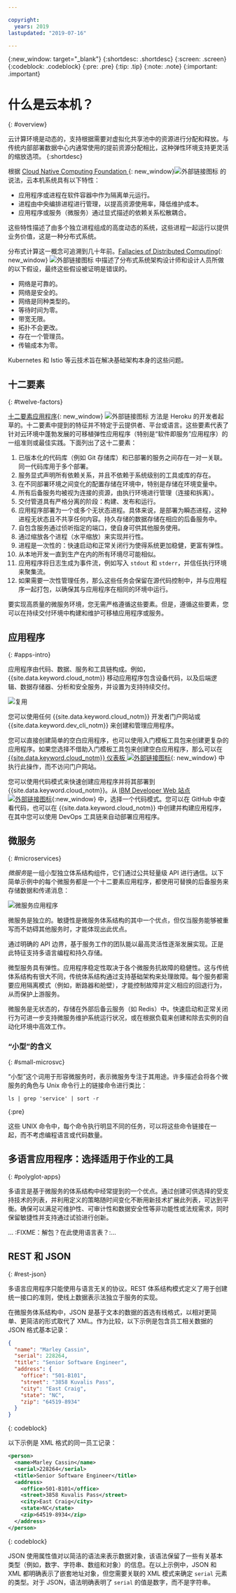 ```yaml
---

copyright:
  years: 2019
lastupdated: "2019-07-16"

---
```


{:new_window: target="_blank"}
{:shortdesc: .shortdesc}
{:screen: .screen}
{:codeblock: .codeblock}
{:pre: .pre}
{:tip: .tip}
{:note: .note}
{:important: .important}

# 什么是云本机？
{: #overview}

云计算环境是动态的，支持根据需要对虚拟化共享池中的资源进行分配和释放。与传统内部部署数据中心内通常使用的提前资源分配相比，这种弹性环境支持更灵活的缩放选项。
{:shortdesc}

根据 [Cloud Native Computing Foundation ](https://github.com/cncf/foundation/blob/master/charter.md){: new_window}![外部链接图标](../icons/launch-glyph.svg "外部链接图标") 的说法，云本机系统具有以下特性：

- 应用程序或进程在软件容器中作为隔离单元运行。
- 进程由中央编排进程进行管理，以提高资源使用率，降低维护成本。
- 应用程序或服务（微服务）通过显式描述的依赖关系松散耦合。

这些特性描述了由多个独立进程组成的高度动态的系统，这些进程一起运行以提供业务价值，这是一种分布式系统。

分布式计算这一概念可追溯到几十年前。[Fallacies of Distributed Computing](http://www.rgoarchitects.com/Files/fallacies.pdf){: new_window} ![外部链接图标](../icons/launch-glyph.svg "外部链接图标") 中描述了分布式系统架构设计师和设计人员所做的以下假设，最终这些假设被证明是错误的。 

* 网络是可靠的。
* 网络是安全的。
* 网络是同种类型的。
* 等待时间为零。
* 带宽无限。
* 拓扑不会更改。
* 存在一个管理员。
* 传输成本为零。

Kubernetes 和 Istio 等云技术旨在解决基础架构本身的这些问题。

## 十二要素
{: #twelve-factors}

[十二要素应用程序](https://12factor.net){: new_window} ![外部链接图标](../icons/launch-glyph.svg "外部链接图标") 方法是 Heroku 的开发者起草的。十二要素中提到的特征并不特定于云提供者、平台或语言。这些要素代表了针对云环境中蓬勃发展的可移植弹性应用程序（特别是“软件即服务”应用程序）的一组准则或最佳实践。下面列出了这十二要素：

1. 已版本化的代码库（例如 Git 存储库）和已部署的服务之间存在一对一关联。同一代码库用于多个部署。
2. 服务显式声明所有依赖关系，并且不依赖于系统级别的工具或库的存在。
3. 在不同部署环境之间变化的配置存储在环境中，特别是存储在环境变量中。
4. 所有后备服务均被视为连接的资源，由执行环境进行管理（连接和拆离）。
5. 交付管道具有严格分离的阶段：构建、发布和运行。
6. 应用程序部署为一个或多个无状态进程。具体来说，是部署为瞬态进程，这种进程无状态且不共享任何内容。持久存储的数据存储在相应的后备服务中。
7. 自包含服务通过侦听指定的端口，使自身可供其他服务使用。
8. 通过缩放各个进程（水平缩放）来实现并行性。
9. 进程是一次性的：快速启动和正常关闭行为使得系统更加稳健，更富有弹性。
10. 从本地开发一直到生产在内的所有环境尽可能相似。
11. 应用程序将日志生成为事件流，例如写入 `stdout` 和 `stderr`，并信任执行环境来聚集流。
12. 如果需要一次性管理任务，那么这些任务会保留在源代码控制中，并与应用程序一起打包，以确保其与应用程序在相同的环境中运行。

要实现高质量的微服务环境，您无需严格遵循这些要素。但是，遵循这些要素，您可以在持续交付环境中构建和维护可移植应用程序或服务。

## 应用程序
{: #apps-intro}

应用程序由代码、数据、服务和工具链构成。例如，{{site.data.keyword.cloud_notm}} 移动应用程序包含设备代码，以及后端逻辑、数据存储器、分析和安全服务，并设置为支持持续交付。

![复用](images/garage_reuse2.png "通过 Developer Experience，您可以复用代码而避免重复劳动")

您可以使用任何 {{site.data.keyword.cloud_notm}} 开发者门户网站或 {{site.data.keyword.dev_cli_notm}} 来创建和管理应用程序。

您可以直接创建简单的空白应用程序，也可以使用入门模板工具包来创建更复杂的应用程序。如果您选择不借助入门模板工具包来创建空白应用程序，那么可以在 [{{site.data.keyword.cloud_notm}} 仪表板 ![外部链接图标](../icons/launch-glyph.svg "外部链接图标")](https://{DomainName}){: new_window} 中执行此操作，而不访问门户网站。

您可以使用代码模式来快速创建应用程序并将其部署到 {{site.data.keyword.cloud_notm}}。从 [IBM Developer Web 站点 ![外部链接图标](../icons/launch-glyph.svg "外部链接图标")](https://developer.ibm.com/patterns/){:new_window} 中，选择一个代码模式。您可以在 GitHub 中查看代码，也可以在 {{site.data.keyword.cloud_notm}} 中创建并构建应用程序，在其中您可以使用 DevOps 工具链来自动部署应用程序。


## 微服务
{: #microservices}

*微服务*是一组小型独立体系结构组件，它们通过公共轻量级 API 进行通信。以下简单示例中的每个微服务都是一个十二要素应用程序，都使用可替换的后备服务来存储数据和传递消息：

![微服务应用程序](images/microservice.png "微服务应用程序")

微服务是独立的。敏捷性是微服务体系结构的其中一个优点，但仅当服务能够被重写而不妨碍其他服务时，才能体现出此优点。 

通过明确的 API 边界，基于服务工作的团队能以最高灵活性逐渐发展实现。正是此特征支持多语言编程和持久存储。

微型服务具有弹性。应用程序稳定性取决于各个微服务抗故障的稳健性。这与传统体系结构有很大不同，传统体系结构通过支持基础架构来处理故障。每个服务都需要应用隔离模式（例如，断路器和舱壁），才能控制故障并定义相应的回退行为，从而保护上游服务。

微服务是无状态的，存储在外部后备云服务（如 Redis）中。快速启动和正常关闭行为可进一步支持微服务维护系统运行状况，或在根据负载来创建和除去实例的自动化环境中高效工作。

### “小型”的含义
{: #small-microsvc}

“小型”这个词用于形容微服务时，表示微服务专注于其用途。许多描述会将各个微服务的角色与 Unix 命令行上的链接命令进行类比：

```
ls | grep 'service' | sort -r
```
{:pre}

这些 UNIX 命令中，每个命令执行明显不同的任务，可以将这些命令链接在一起，而不考虑编程语言或代码数量。

## 多语言应用程序：选择适用于作业的工具
{: #polyglot-apps}

多语言是基于微服务的体系结构中经常提到的一个优点。通过创建可供选择的受支持技术的列表，并利用定义的策略随时间变化不断用新技术扩展此列表，可达到平衡。确保可以满足可维护性、可审计性和数据安全性等非功能性或法规需求，同时保留敏捷性并支持通过试验进行创新。

... :FIXME：解包？在此使用语言表？:...

## REST 和 JSON
{: #rest-json}

多语言应用程序只能使用与语言无关的协议。REST 体系结构模式定义了用于创建统一接口的准则，使线上数据表示法独立于服务的实现。

在微服务体系结构中，JSON 是基于文本的数据的首选有线格式，以相对更简单、更简洁的形式取代了 XML。作为比较，以下示例是包含员工相关数据的 JSON 格式基本记录：

```json
{
  "name": "Marley Cassin",
  "serial": 228264,
  "title": "Senior Software Engineer",
  "address": {
    "office": "501-B101",
    "street": "3858 Kuvalis Pass",
    "city": "East Craig",
    "state": "NC",
    "zip": "64519-8934"
  }
}
```
{: codeblock}

以下示例是 XML 格式的同一员工记录：

```xml
<person>
  <name>Marley Cassin</name>
  <serial>228264</serial>
  <title>Senior Software Engineer</title>
  <address>
    <office>501-B101</office>
    <street>3858 Kuvalis Pass</street>
    <city>East Craig</city>
    <state>NC</state>
    <zip>64519-8934</zip>
  </address>
</person>
```
{: codeblock}

JSON 使用属性值对以简洁的语法来表示数据对象，该语法保留了一些有关基本类型（例如，数字、字符串、数组和对象）的信息。在以上示例中，JSON 和 XML 都明确表示了嵌套地址对象，但您需要关联的 XML 模式来确定 `serial` 元素的类型。对于 JSON，语法明确表明了 `serial` 的值是数字，而不是字符串。

